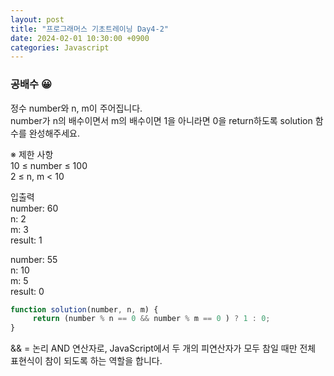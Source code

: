 ```yaml
---
layout: post
title: "프로그래머스 기초트레이닝 Day4-2"
date: 2024-02-01 10:30:00 +0900
categories: Javascript
---
```

### 공배수 😀

정수 number와 n, m이 주어집니다.<br>
number가 n의 배수이면서 m의 배수이면 1을 아니라면 0을 return하도록 solution 함수를 완성해주세요.<br>

※ 제한 사항<br>
10 ≤ number ≤ 100<br>
2 ≤ n, m < 10<br>

입출력 <br>
number: 60<br>
n: 2<br>
m: 3 <br>
result: 1 <br>

number: 55<br>
n: 10<br>
m: 5 <br>
result: 0 <br>

```javascript
function solution(number, n, m) {
     return (number % n == 0 && number % m == 0 ) ? 1 : 0;
}
```
&& = 논리 AND 연산자로, JavaScript에서 두 개의 피연산자가 모두 참일 때만 전체 표현식이 참이 되도록 하는 역할을 합니다.

